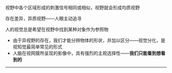 视野中各个区域形成的刺激信号相同或相似，视野就会形成均质视野

存在差异，异质视野——人眼主动追寻

人的视觉总是希望在视野中找到某种对象作为参照物

- 由于异视野的存在，我们才能分辨物体的形状，并加以区分——视觉分化，是视知觉最简单常见的形式
- 人脑在视网膜所呈现的影像中，具有强烈的主观选择性——**我们只能看到想看到的**

---